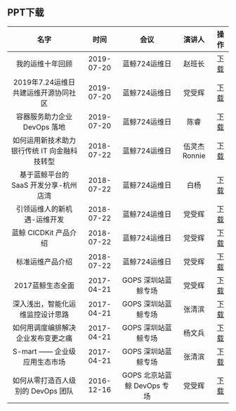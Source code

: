 ## PPT下载

| 名字 | 时间| 会议 | 演讲人 | 操作 |
|:-----:| :-----: | :-----:| :-----: | :-----:|
| 我的运维十年回顾 | 2019-07-20| 蓝鲸724运维日 | 赵班长 | [下载](http://bktencent-1252002024.file.myqcloud.com/1-我的运维十年回顾v2-赵班长.pdf) |
| 2019年7.24运维日共建运维开源协同社区 | 2019-07-20| 蓝鲸724运维日 | 党受辉 | [下载](http://bktencent-1252002024.file.myqcloud.com/2-2019年7.24运维日共建运维开源协同社区-党受辉.pdf) |
| 容器服务助力企业 DevOps 落地 | 2019-07-20| 蓝鲸724运维日 | 陈睿 | [下载](http://bktencent-1252002024.file.myqcloud.com/4-容器服务助力企业DevOps落地-陈睿.pdf) |
| 如何运用新技术助力银行传统 IT 向金融科技转型 | 2018-07-22| 蓝鲸724运维日 | 伍灵杰Ronnie | [下载](http://bktencent-1252002024.file.myqcloud.com/如何运用新技术助力银行传统IT向金融科技转型-Ronnie.pdf) |
| 基于蓝鲸平台的 SaaS 开发分享-杭州店湾 | 2018-07-22| 蓝鲸724运维日 | 白杨 | [下载](http://bktencent-1252002024.file.myqcloud.com/基于蓝鲸平台的SaaS开发分享-杭州店湾@白杨.ppt) |
| 引领运维人的新机遇-运维开发 | 2018-07-22| 蓝鲸724运维日 | 党受辉 | [下载](http://bktencent-1252002024.file.myqcloud.com/引领运维人的新机遇-运维开发2018731.pdf) |
| 蓝鲸 CICDKit 产品介绍 | 2018-07-22| 蓝鲸724运维日 | 党受辉 | [下载](http://bktencent-1252002024.file.myqcloud.com/蓝鲸CICDKit产品介绍.pdf) |
| 标准运维产品介绍 | 2018-07-22| 蓝鲸724运维日 | 党受辉 | [下载](http://bktencent-1252002024.file.myqcloud.com/标准运维产品介绍.pdf) |
| 2017蓝鲸生态全面 | 2017-04-21| GOPS 深圳站蓝鲸专场 | 党受辉 | [下载](http://bktencent-1252002024.file.myqcloud.com/1-党受辉-2017的蓝鲸生态全貌.pdf) |
| 深入浅出，智能化运维监控设计思路 | 2017-04-21| GOPS 深圳站蓝鲸专场 | 张清滨 | [下载](http://bktencent-1252002024.file.myqcloud.com/2-张清滨-深入浅出，智能化运维监控设计思路.pdf) |
| 如何用调度编排解决企业发布变更之痛 | 2017-04-21| GOPS 深圳站蓝鲸专场 | 杨文兵 | [下载](http://bktencent-1252002024.file.myqcloud.com/3-杨文兵-如何用调度编排解决企业发布变更之痛.pdf) |
| S-mart —— 企业级应用生态市场 | 2017-04-21 | GOPS 深圳站蓝鲸专场 | 张清滨 | [下载](http://bktencent-1252002024.file.myqcloud.com/4-张清滨-S-mart企业级应用生态市场.pdf) |
| 如何从零打造百人级别的 DevOps 团队 | 2016-12-16| GOPS 北京站蓝鲸 DevOps 专场 | 党受辉 | [下载](http://bktencent-1252002024.file.myqcloud.com/2016GOPS北京站-蓝鲸DevOps专场【PDF】.pdf) |
